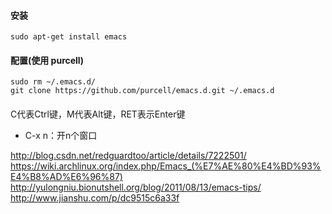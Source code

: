 #### 安装
```
sudo apt-get install emacs
```

#### 配置(使用 purcell)
```
sudo rm ~/.emacs.d/
git clone https://github.com/purcell/emacs.d.git ~/.emacs.d
```

####
C代表Ctrl键，M代表Alt键，RET表示Enter键
- C-x n：开n个窗口



http://blog.csdn.net/redguardtoo/article/details/7222501/
https://wiki.archlinux.org/index.php/Emacs_(%E7%AE%80%E4%BD%93%E4%B8%AD%E6%96%87)
http://yulongniu.bionutshell.org/blog/2011/08/13/emacs-tips/
http://www.jianshu.com/p/dc9515c6a33f
